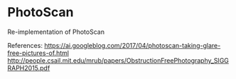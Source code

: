# PhotoScan
Re-implementation of PhotoScan

References:
https://ai.googleblog.com/2017/04/photoscan-taking-glare-free-pictures-of.html
http://people.csail.mit.edu/mrub/papers/ObstructionFreePhotography_SIGGRAPH2015.pdf

